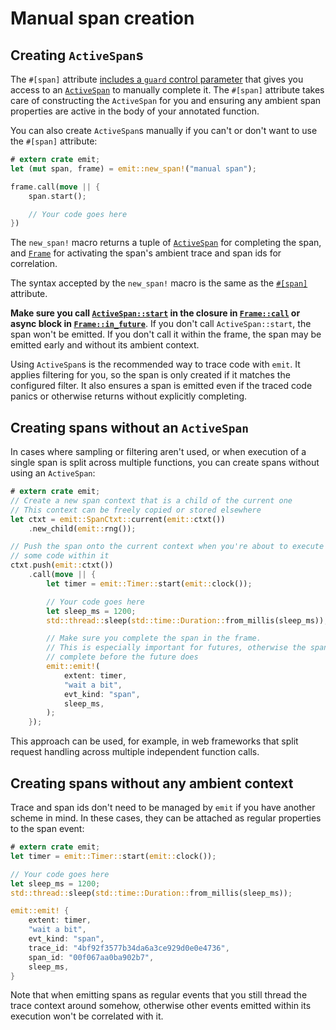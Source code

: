 # Manual span creation

## Creating `ActiveSpan`s

The `#[span]` attribute [includes a `guard` control parameter](./manual-span-completion.md) that gives you access to an [`ActiveSpan`](https://docs.rs/emit/0.11.0-alpha.21/emit/span/struct.ActiveSpan.html) to manually complete it. The `#[span]` attribute takes care of constructing the `ActiveSpan` for you and ensuring any ambient span properties are active in the body of your annotated function.

You can also create `ActiveSpan`s manually if you can't or don't want to use the `#[span]` attribute:

```rust
# extern crate emit;
let (mut span, frame) = emit::new_span!("manual span");

frame.call(move || {
    span.start();

    // Your code goes here
})
```

The `new_span!` macro returns a tuple of [`ActiveSpan`](https://docs.rs/emit/0.11.0-alpha.21/emit/span/struct.ActiveSpan.html) for completing the span, and [`Frame`](https://docs.rs/emit/0.11.0-alpha.21/emit/frame/struct.Frame.html) for activating the span's ambient trace and span ids for correlation.

The syntax accepted by the `new_span!` macro is the same as the [`#[span]`](https://docs.rs/emit/0.11.0-alpha.21/emit/attr.span.html) attribute.

**Make sure you call [`ActiveSpan::start`](https://docs.rs/emit/0.11.0-alpha.21/emit/span/struct.ActiveSpan.html#method.start) in the closure in [`Frame::call`](https://docs.rs/emit/0.11.0-alpha.21/emit/frame/struct.Frame.html#method.call) or async block in [`Frame::in_future`](https://docs.rs/emit/0.11.0-alpha.21/emit/frame/struct.Frame.html#method.in_future)**. If you don't call `ActiveSpan::start`, the span won't be emitted. If you don't call it within the frame, the span may be emitted early and without its ambient context.

Using `ActiveSpan`s is the recommended way to trace code with `emit`. It applies filtering for you, so the span is only created if it matches the configured filter. It also ensures a span is emitted even if the traced code panics or otherwise returns without explicitly completing.

## Creating spans without an `ActiveSpan`

In cases where sampling or filtering aren't used, or when execution of a single span is split across multiple functions, you can create spans without using an `ActiveSpan`:

```rust
# extern crate emit;
// Create a new span context that is a child of the current one
// This context can be freely copied or stored elsewhere
let ctxt = emit::SpanCtxt::current(emit::ctxt())
    .new_child(emit::rng());

// Push the span onto the current context when you're about to execute
// some code within it
ctxt.push(emit::ctxt())
    .call(move || {
        let timer = emit::Timer::start(emit::clock());

        // Your code goes here
        let sleep_ms = 1200;
        std::thread::sleep(std::time::Duration::from_millis(sleep_ms));

        // Make sure you complete the span in the frame.
        // This is especially important for futures, otherwise the span may
        // complete before the future does
        emit::emit!(
            extent: timer,
            "wait a bit",
            evt_kind: "span",
            sleep_ms,
        );
    });
```

This approach can be used, for example, in web frameworks that split request handling across multiple independent function calls.

## Creating spans without any ambient context

Trace and span ids don't need to be managed by `emit` if you have another scheme in mind. In these cases, they can be attached as regular properties to the span event:

```rust
# extern crate emit;
let timer = emit::Timer::start(emit::clock());

// Your code goes here
let sleep_ms = 1200;
std::thread::sleep(std::time::Duration::from_millis(sleep_ms));

emit::emit! {
    extent: timer,
    "wait a bit",
    evt_kind: "span",
    trace_id: "4bf92f3577b34da6a3ce929d0e0e4736",
    span_id: "00f067aa0ba902b7",
    sleep_ms,
}
```

Note that when emitting spans as regular events that you still thread the trace context around somehow, otherwise other events emitted within its execution won't be correlated with it.

